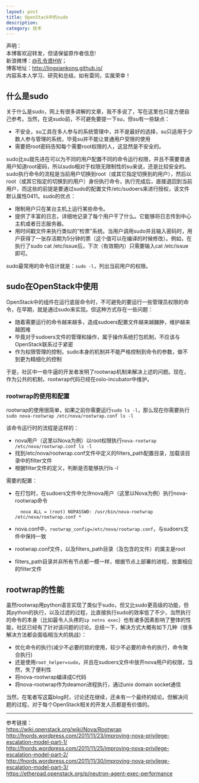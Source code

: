 ```yaml
---
layout: post
title: OpenStack中的sudo
description: 
category: 技术
---
```


声明：  
本博客欢迎转发，但请保留原作者信息!  
新浪微博：[@孔令贤HW](http://weibo.com/lingxiankong)；   
博客地址：<http://lingxiankong.github.io/>  
内容系本人学习、研究和总结，如有雷同，实属荣幸！

## 什么是sudo
关于什么是sudo，网上有很多讲解的文章，我不多说了，写在这里也只是方便自己参考。当然，在说sudo前，不可避免要提一下su，但su有一些缺点：  
* 不安全，su工具在多人参与的系统管理中，并不是最好的选择，su只适用于少数人参与管理的系统，毕竟su并不能让普通用户受限的使用  
* 需要把root密码告知每个需要root权限的人，这显然是不安全的。  

sudo比su就先进在可以为不同的用户配置不同的命令运行权限，并且不需要普通用户知道root密码，所以sudo相对于权限无限制性的su来说，还是比较安全的。sudo执行命令的流程是当前用户切换到root（或其它指定切换到的用户），然后以root（或其它指定的切换到的用户）身份执行命令，执行完成后，直接退回到当前用户，而这些的前提是要通过sudo的配置文件/etc/sudoers来进行授权，该文件默认属性0411。sudo的优点：  
* 限制用户只在某台主机上运行某些命令。  
* 提供了丰富的日志，详细地记录了每个用户干了什么。它能够将日志传到中心主机或者日志服务器。  
* 用时间戳文件来执行类似的“检票”系统。当用户调用sudo并且输入密码时，用户获得了一张存活期为5分钟的票（这个值可以在编译的时候修改）。例如，在执行了sudo cat /etc/issue后，下次（有效期内）只需要输入cat /etc/issue即可。

sudo最常用的命令估计就是：`sudo -l`，列出当前用户的权限。

## sudo在OpenStack中使用
OpenStack中的组件在运行底层命令时，不可避免的要运行一些管理员权限的命令，在早期，就是通过sudo来实现。但这种方式存在一些问题：  

* 随着需要运行的命令越来越多，造成sudoers配置文件越来越臃肿，维护越来越困难  
* 毕竟对于sudoers文件的管理和操作，属于操作系统打包机制，不应该与OpenStack联系过于紧密  
* 作为权限管理的控制，sudo本身的机制并不能严格控制到命令的参数，做不到更为精细化的控制

于是，社区中一些牛逼的开发者发明了rootwrap机制来解决上述的问题。现在，作为公共的机制，rootwrap代码已经在oslo-incubator中维护。

### rootwrap的使用和配置
rootwrap的使用很简单，如果之前你需要运行`sudo ls -l`，那么现在你需要执行`sudo nova-rootwrap /etc/nova/rootwrap.conf ls -l`

该命令运行时的流程是这样的：

* nova用户（这里以Nova为例）以root权限执行`nova-rootwrap /etc/nova/rootwrap.conf ls -l`
* 找到/etc/nova/rootwrap.conf文件中定义的filters_path配置目录，加载该目录中的filter文件
* 根据filter文件的定义，判断是否能够执行ls -l

需要的配置：

* 在打包时，在sudoers文件中允许nova用户（这里以Nova为例）执行nova-rootwrap命令  

		nova ALL = (root) NOPASSWD: /usr/bin/nova-rootwrap /etc/nova/rootwrap.conf *

* nova.conf中，`rootwrap_config=/etc/nova/rootwrap.conf`，与sudoers文件中保持一致
* rootwrap.conf文件，以及filters_path目录（及包含的文件）的属主是root
* filters_path目录并非所有节点都一模一样，根据节点上部署的进程，放置相应的filter文件

## rootwrap的性能
虽然rootwrap用python语言实现了类似于sudo，但又比sudo更高级的功能，但其python的执行，以及过滤的过程，比直接执行sudo的效率低了不少，当然执行的命令的本身（比如最令人头疼的`ip netns exec`）也有诸多因素影响了整体的性能，社区已经有了针对该问题的讨论。总结一下，解决方式大概有如下几种（很多解决方法都会面临相当大的挑战）：

* 优化命令的执行(减少不必要的锁的使用，较少不必要的命令的执行，命令聚合执行)
* 还是使用`root_helper=sudo`，并且在sudoers文件中放开nova用户的权限，当然，失了便利性
* 将nova-rootwrap编译成C代码
* 将nova-rootwrap作为deamon进程执行，通过unix domain socket通信

当然，在笔者写这篇blog时，讨论还在继续，还未有一个最终的结论。但解决问题的过程，对于每个OpenStack相关的开发人员都是有价值的。

------------
参考链接：  
<https://wiki.openstack.org/wiki/Nova/Rootwrap>  
<http://fnords.wordpress.com/2011/11/23/improving-nova-privilege-escalation-model-part-1/>  
<http://fnords.wordpress.com/2011/11/25/improving-nova-privilege-escalation-model-part-2/>  
<http://fnords.wordpress.com/2011/11/30/improving-nova-privilege-escalation-model-part-3/>  
<https://etherpad.openstack.org/p/neutron-agent-exec-performance>
